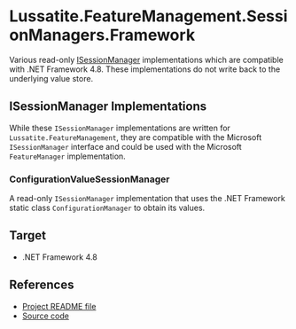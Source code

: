 # Lussatite.FeatureManagement.SessionManagers.Framework

Various read-only [ISessionManager](https://docs.microsoft.com/en-us/dotnet/api/microsoft.featuremanagement.isessionmanager) implementations which are compatible with .NET Framework 4.8.  These implementations do not write back to the underlying value store.

## ISessionManager Implementations

While these `ISessionManager` implementations are written for `Lussatite.FeatureManagement`, they are compatible with the Microsoft `ISessionManager` interface and could be used with the Microsoft `FeatureManager` implementation.

### ConfigurationValueSessionManager

A read-only `ISessionManager` implementation that uses the .NET Framework static class `ConfigurationManager` to obtain its values.

## Target

- .NET Framework 4.8

## References

- [Project README file](https://github.com/tgharold/Lussatite.FeatureManagement/blob/main/README.md)
- [Source code](https://github.com/tgharold/Lussatite.FeatureManagement/)

